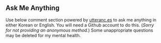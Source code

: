## Ask Me Anything

Use below comment section powered by [utteranc.es](https://utteranc.es) to ask me anything in either Korean or English.
You will need a Github account to do this. (*Sorry for not providing an anonymous method.*)
Some unappropriate questions may be deleted for my mental health.
